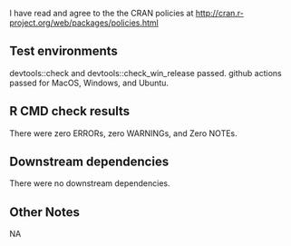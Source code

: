 I have read and agree to the the CRAN policies at
http://cran.r-project.org/web/packages/policies.html

## Test environments

devtools::check and devtools::check_win_release passed.
github actions passed for MacOS, Windows, and Ubuntu.

## R CMD check results

There were zero ERRORs, zero WARNINGs, and Zero NOTEs.

## Downstream dependencies

There were no downstream dependencies.

## Other Notes

NA
